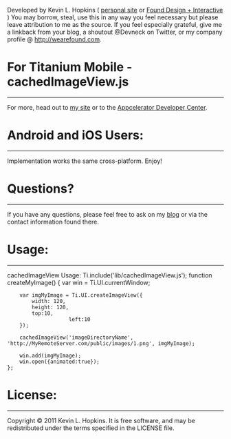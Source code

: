 Developed by Kevin L. Hopkins ( [personal site](http://kevin.h-pk-ns.com) or [Found Design + Interactive](http://wearefound.com) )
You may borrow, steal, use this in any way you feel necessary but please
leave attribution to me as the source.  If you feel especially grateful,
give me a linkback from your blog, a shoutout @Devneck on Twitter, or 
my company profile @ http://wearefound.com.

# For Titanium Mobile - cachedImageView.js
------------------------------------------
For more, head out to [my site](http://kevin.h-pk-ns.com/) or to the [Appcelerator Developer Center](http://developer.appcelerator.com).


# Android and iOS Users:
-----------------------
Implementation works the same cross-platform.  Enjoy!

# Questions?
------------
If you have any questions, please feel free to ask on my [blog](http://kevin.h-pk-ns.com/) or via the contact information found there.


# Usage:
--------
cachedImageView Usage:
        Ti.include('lib/cachedImageView.js');
	function createMyImage() {
		var win = Ti.UI.currentWindow;
	
		var imgMyImage = Ti.UI.createImageView({
			width: 120,
			height: 120,
			top:10,
                        left:10
		});
	
		cachedImageView('imageDirectoryName', 'http://MyRemoteServer.com/public/images/1.png', imgMyImage);
	
		win.add(imgMyImage);
		win.open({animated:true});
	};

# License:
----------
Copyright © 2011 Kevin L. Hopkins. It is free software, and may be redistributed under the terms specified in the LICENSE file.